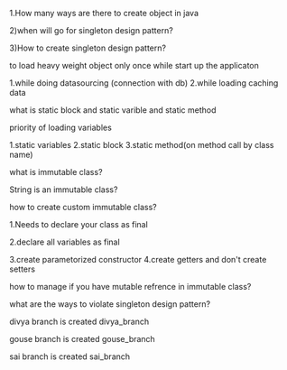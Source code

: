1.How many ways are there to create object in java

2)when will go for singleton design pattern?

3)How to create singleton design pattern?

to load heavy weight object only once while start up the applicaton

1.while doing datasourcing (connection with db)
2.while loading caching data


what is static block and static varible and static method

priority of loading variables

1.static variables
2.static block
3.static method(on method call by class name)

what is immutable class?

String is an immutable class?

how to create custom immutable class?

1.Needs to declare your class as final

2.declare all variables as final

3.create parametorized constructor
4.create getters and don't create setters

how to manage if you have mutable refrence in immutable class?

what are the ways to violate singleton design pattern?

divya branch is created 
divya_branch

gouse branch is created 
gouse_branch

sai branch is created 
sai_branch





